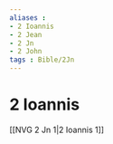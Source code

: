 ```yaml
---
aliases : 
- 2 Ioannis
- 2 Jean
- 2 Jn
- 2 John
tags : Bible/2Jn
---
```


# 2 Ioannis

[[NVG 2 Jn 1|2 Ioannis 1]]
